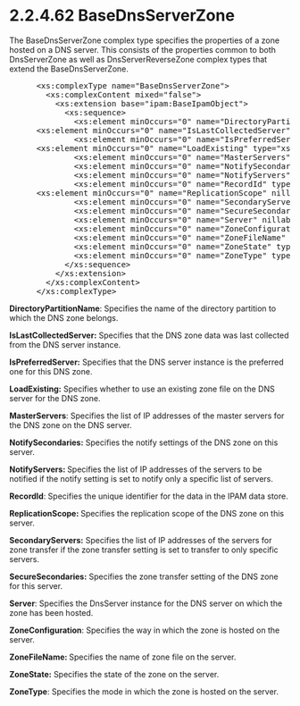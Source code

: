 <html dir="LTR" xmlns:mshelp="http://msdn.microsoft.com/mshelp" xmlns:ddue="http://ddue.schemas.microsoft.com/authoring/2003/5" xmlns:xlink="http://www.w3.org/1999/xlink" xmlns:tool="http://www.microsoft.com/tooltip">
 <body>
 <div id="header">
 <h1 class="heading">2.2.4.62 BaseDnsServerZone</h1>
 </div>
 <div id="mainSection">
 <div id="mainBody">
 <div id="allHistory" class="saveHistory"></div>
 <div id="sectionSection0" class="section" name="collapseableSection">
 

<p>The BaseDnsServerZone complex type specifies the properties
of a zone hosted on a DNS server. This consists of the properties common to
both DnsServerZone as well as DnsServerReverseZone complex types that extend
the BaseDnsServerZone.</p>

<dl>
<dd>
<div><pre> &lt;xs:complexType name=&quot;BaseDnsServerZone&quot;&gt;
   &lt;xs:complexContent mixed=&quot;false&quot;&gt;
     &lt;xs:extension base=&quot;ipam:BaseIpamObject&quot;&gt;
       &lt;xs:sequence&gt;
         &lt;xs:element minOccurs=&quot;0&quot; name=&quot;DirectoryPartitionName&quot; nillable=&quot;true&quot; type=&quot;xsd:string&quot; /&gt;
 &lt;xs:element minOccurs=&quot;0&quot; name=&quot;IsLastCollectedServer&quot; type=&quot;xsd:boolean&quot; /&gt;
         &lt;xs:element minOccurs=&quot;0&quot; name=&quot;IsPreferredServer&quot; type=&quot;xsd:boolean&quot; /&gt;
 &lt;xs:element minOccurs=&quot;0&quot; name=&quot;LoadExisting&quot; type=&quot;xsd:boolean&quot; /&gt;
         &lt;xs:element minOccurs=&quot;0&quot; name=&quot;MasterServers&quot; nillable=&quot;true&quot; type=&quot;sysnet:ArrayOfIPAddress&quot; /&gt;
         &lt;xs:element minOccurs=&quot;0&quot; name=&quot;NotifySecondaries&quot; type=&quot;ipam1:DnsNotifySecondariesSetting&quot; /&gt;
         &lt;xs:element minOccurs=&quot;0&quot; name=&quot;NotifyServers&quot; nillable=&quot;true&quot; type=&quot;sysnet:ArrayOfIPAddress&quot; /&gt;
         &lt;xs:element minOccurs=&quot;0&quot; name=&quot;RecordId&quot; type=&quot;xsd:long&quot; /&gt;
 &lt;xs:element minOccurs=&quot;0&quot; name=&quot;ReplicationScope&quot; nillable=&quot;true&quot; type=&quot;xsd:string&quot; /&gt;
         &lt;xs:element minOccurs=&quot;0&quot; name=&quot;SecondaryServers&quot; nillable=&quot;true&quot; type=&quot;sysnet:ArrayOfIPAddress&quot; /&gt;
         &lt;xs:element minOccurs=&quot;0&quot; name=&quot;SecureSecondaries&quot; type=&quot;ipam1:DnsSecureSecondariesSetting&quot; /&gt;
         &lt;xs:element minOccurs=&quot;0&quot; name=&quot;Server&quot; nillable=&quot;true&quot; type=&quot;ipam:DnsServer&quot; /&gt;
         &lt;xs:element minOccurs=&quot;0&quot; name=&quot;ZoneConfiguration&quot; type=&quot;ipam:ZoneConfiguration&quot; /&gt;
         &lt;xs:element minOccurs=&quot;0&quot; name=&quot;ZoneFileName&quot; nillable=&quot;true&quot; type=&quot;xsd:string&quot; /&gt;
         &lt;xs:element minOccurs=&quot;0&quot; name=&quot;ZoneState&quot; type=&quot;ipam1:DnsZoneStatus&quot; /&gt;
         &lt;xs:element minOccurs=&quot;0&quot; name=&quot;ZoneType&quot; type=&quot;ipam:ZoneHostingDnsServerType&quot; /&gt;
       &lt;/xs:sequence&gt;
     &lt;/xs:extension&gt;
   &lt;/xs:complexContent&gt;
 &lt;/xs:complexType&gt;
</pre></div>
</dd></dl>

<p><b>DirectoryPartitionName</b>: Specifies the name of
the directory partition to which the DNS zone belongs.</p>

<p><b>IsLastCollectedServer:</b> Specifies that the DNS
zone data was last collected from the DNS server instance.</p>

<p><b>IsPreferredServer:</b> Specifies that the DNS
server instance is the preferred one for this DNS zone.</p>

<p><b>LoadExisting:</b> Specifies whether to use an
existing zone file on the DNS server for the DNS zone.</p>

<p><b>MasterServers</b>: Specifies the list of IP addresses
of the master servers for the DNS zone on the DNS server.</p>

<p><b>NotifySecondaries:</b> Specifies the notify
settings of the DNS zone on this server.</p>

<p><b>NotifyServers: </b>Specifies the list of IP
addresses of the servers to be notified if the notify setting is set to notify
only a specific list of servers.</p>

<p><b>RecordId</b>: Specifies the unique identifier for
the data in the IPAM data store.</p>

<p><b>ReplicationScope: </b>Specifies the replication
scope of the DNS zone on this server.</p>

<p><b>SecondaryServers:</b> Specifies the list of IP
addresses of the servers for zone transfer if the zone transfer setting is set
to transfer to only specific servers.</p>

<p><b>SecureSecondaries:</b> Specifies the zone transfer
setting of the DNS zone for this server.</p>

<p><b>Server</b>: Specifies the DnsServer instance for
the DNS server on which the zone has been hosted.</p>

<p><b>ZoneConfiguration</b>: Specifies the way in which
the zone is hosted on the server.</p>

<p><b>ZoneFileName: </b>Specifies the name of zone file
on the server.</p>

<p><b>ZoneState:</b> Specifies the state of the zone on
the server.</p>

<p><b>ZoneType</b>: Specifies the mode in which the zone
is hosted on the server.</p>


 </div>
 </div>
 </div>
 </body>
</html>